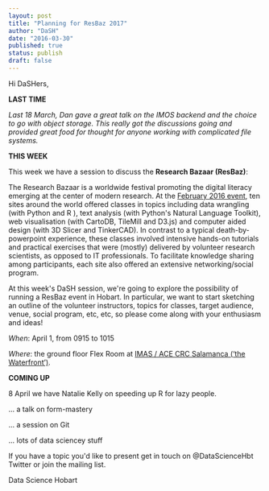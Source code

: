 ```yaml
---
layout: post
title: "Planning for ResBaz 2017"
author: "DaSH"
date: "2016-03-30"
published: true
status: publish
draft: false
---
```

 
Hi DaSHers, 

**LAST TIME**

*Last 18 March, Dan gave a great talk on the IMOS backend and the choice to go with object storage. This really got the discussions going and provided great food for thought for anyone working with complicated file systems.*


**THIS WEEK**

This week we have a session to discuss the **Research Bazaar (ResBaz)**: 

The Research Bazaar is a worldwide festival promoting the digital literacy emerging at the center of modern research. At the [February 2016 event](https://feb2016.resbaz.com/), ten sites around the world offered classes in topics including data wrangling (with Python and R ), text analysis (with Python's Natural Language Toolkit), web visualisation (with CartoDB, TileMill and D3.js) and computer aided design (with 3D Slicer and TinkerCAD). In contrast to a typical death-by-powerpoint experience, these classes involved intensive hands-on tutorials and practical exercises that were (mostly) delivered by volunteer research scientists, as opposed to IT professionals. To facilitate knowledge sharing among participants, each site also offered an extensive networking/social program.  

At this week's DaSH session, we're going to explore the possibility of running a ResBaz event in Hobart. In particular, we want to start sketching an outline of the volunteer instructors, topics for classes, target audience, venue, social program, etc, etc, so please come along with your enthusiasm and ideas! 

*When*:  April 1, from 0915 to 1015

*Where*: the ground floor Flex Room at [IMAS / ACE CRC Salamanca (‘the Waterfront’)](https://www.google.com.au/maps/place/Antarctic+Climate+%26+Ecosystems+CRC/@-42.8864995,147.3332809,17.25z/data=!4m2!3m1!1s0x0000000000000000:0x6643069d32752fb7). 


**COMING UP**

8 April we have Natalie Kelly on speeding up R for lazy people. 

... a talk on form-mastery 

... a session on Git 

... lots of data sciencey stuff

If you have a topic you'd like to present get in touch on \@DataScienceHbt Twitter or join the mailing list. 

Data Science Hobart
